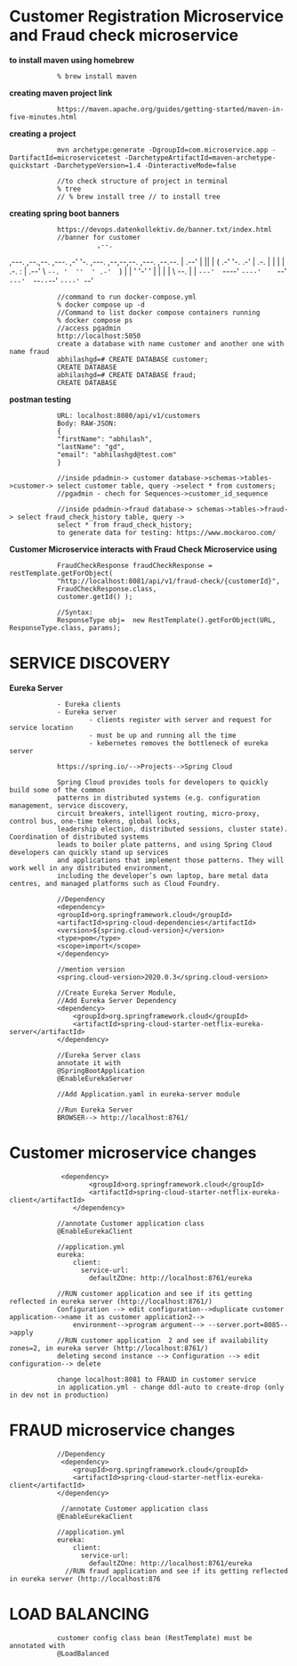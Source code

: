 # Customer Registration Microservice and Fraud check microservice

**to install maven using homebrew**

                % brew install maven

**creating maven project link**

                https://maven.apache.org/guides/getting-started/maven-in-five-minutes.html

**creating a project**

                mvn archetype:generate -DgroupId=com.microservice.app -DartifactId=microservicetest -DarchetypeArtifactId=maven-archetype-quickstart -DarchetypeVersion=1.4 -DinteractiveMode=false

                //to check structure of project in terminal
                % tree
                // % brew install tree // to install tree 

**creating spring boot banners**

                https://devops.datenkollektiv.de/banner.txt/index.html
                //banner for customer
                          ,--.
,---. ,--.,--.  ,---.  ,-'  '-.  ,---.  ,--,--,--.  ,---.  ,--.--.
| .--' |  ||  | (  .-'  '-.  .-' | .-. | |        | | .-. : |  .--'
\ `--. '  ''  ' .-'  `)   |  |   ' '-' ' |  |  |  | \   --. |  |
`---'  `----'  `----'    `--'    `---'  `--`--`--'  `----' `--'

                //command to run docker-compose.yml
                % docker compose up -d
                //Command to list docker compose containers running
                % docker compose ps
                //access pgadmin
                http://localhost:5050
                create a database with name customer and another one with name fraud
                abhilashgd=# CREATE DATABASE customer;
                CREATE DATABASE
                abhilashgd=# CREATE DATABASE fraud;
                CREATE DATABASE


**postman testing**

                URL: localhost:8080/api/v1/customers
                Body: RAW-JSON:
                {
                "firstName": "abhilash",
                "lastName": "gd",
                "email": "abhilashgd@test.com"
                }

                //inside pdadmin-> customer database->schemas->tables->customer-> select customer table, query ->select * from customers;
                //pgadmin - chech for Sequences->customer_id_sequence
                
                //inside pdadmin->fraud database-> schemas->tables->fraud-> select fraud_check_history table, query ->
                select * from fraud_check_history;
                to generate data for testing: https://www.mockaroo.com/

**Customer Microservice interacts with Fraud Check Microservice using**
                
                FraudCheckResponse fraudCheckResponse = restTemplate.getForObject(
                "http://localhost:8081/api/v1/fraud-check/{customerId}",
                FraudCheckResponse.class,
                customer.getId() );
                
                //Syntax: 
                ResponseType obj=  new RestTemplate().getForObject(URL, ResponseType.class, params);

# SERVICE DISCOVERY

**Eureka Server**
        
                - Eureka clients
                - Eureka server 
                        - clients register with server and request for service location
                        - must be up and running all the time
                        - kebernetes removes the bottleneck of eureka server

                https://spring.io/-->Projects-->Spring Cloud

                Spring Cloud provides tools for developers to quickly build some of the common 
                patterns in distributed systems (e.g. configuration management, service discovery, 
                circuit breakers, intelligent routing, micro-proxy, control bus, one-time tokens, global locks, 
                leadership election, distributed sessions, cluster state). Coordination of distributed systems
                leads to boiler plate patterns, and using Spring Cloud developers can quickly stand up services 
                and applications that implement those patterns. They will work well in any distributed environment, 
                including the developer’s own laptop, bare metal data centres, and managed platforms such as Cloud Foundry.

                //Dependency
                <dependency>
                <groupId>org.springframework.cloud</groupId>
                <artifactId>spring-cloud-dependencies</artifactId>
                <version>${spring.cloud-version}</version>
                <type>pom</type>
                <scope>import</scope>
                </dependency>

                //mention version
                <spring.cloud-version>2020.0.3</spring.cloud-version>

                //Create Eureka Server Module,
                //Add Eureka Server Dependency
                <dependency>
                    <groupId>org.springframework.cloud</groupId>
                    <artifactId>spring-cloud-starter-netflix-eureka-server</artifactId>
                </dependency>

                //Eureka Server class
                annotate it with
                @SpringBootApplication
                @EnableEurekaServer
                
                //Add Application.yaml in eureka-server module
                
                //Run Eureka Server
                BROWSER--> http://localhost:8761/

# Customer microservice changes
                
                 <dependency>
                        <groupId>org.springframework.cloud</groupId>
                        <artifactId>spring-cloud-starter-netflix-eureka-client</artifactId>
                    </dependency>
    
                //annotate Customer application class
                @EnableEurekaClient

                //application.yml
                eureka:
                    client:
                      service-url:
                        defaultZOne: http://localhost:8761/eureka

                //RUN customer application and see if its getting reflected in eureka server (http://localhost:8761/)
                Configuration --> edit configuration-->duplicate customer application-->name it as customer application2-->
                    environment-->program argument--> --server.port=8085-->apply
                //RUN customer application  2 and see if availability zones=2, in eureka server (http://localhost:8761/)
                deleting second instance --> Configuration --> edit configuration--> delete

                change localhost:8081 to FRAUD in customer service
                in application.yml - change ddl-auto to create-drop (only in dev not in production)
                
                

# FRAUD microservice changes

                //Dependency
                 <dependency>
                    <groupId>org.springframework.cloud</groupId>
                    <artifactId>spring-cloud-starter-netflix-eureka-client</artifactId>
                </dependency>

                 //annotate Customer application class
                @EnableEurekaClient

                //application.yml
                eureka:
                    client:
                      service-url:
                        defaultZOne: http://localhost:8761/eureka
                  //RUN fraud application and see if its getting reflected in eureka server (http://localhost:876
              
# LOAD BALANCING
                
                customer config class bean (RestTemplate) must be annotated with 
                @LoadBalanced
                                